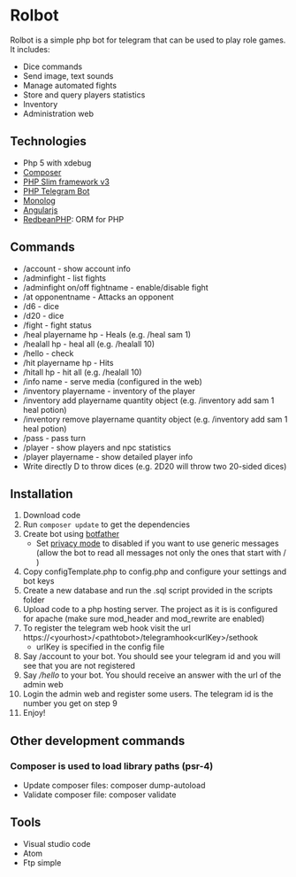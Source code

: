 # Rolbot

Rolbot is a simple php bot for telegram that can be used to play role games.
It includes:
- Dice commands
- Send image, text sounds
- Manage automated fights
- Store and query players statistics
- Inventory
- Administration web

## Technologies

- Php 5 with xdebug
- [Composer](https://getcomposer.org/)
- [PHP Slim framework v3](https://www.slimframework.com/)
- [PHP Telegram Bot](https://github.com/php-telegram-bot/core)
- [Monolog](https://github.com/Seldaek/monolog)
- [Angularjs](https://angularjs.org/)
- [RedbeanPHP](https://redbeanphp.com): ORM for PHP

## Commands

- /account - show account info
- /adminfight - list fights
- /adminfight on/off fightname - enable/disable fight
- /at opponentname - Attacks an opponent
- /d6 - dice
- /d20 - dice
- /fight - fight status
- /heal playername hp - Heals (e.g. /heal sam 1)
- /healall hp - heal all (e.g. /healall 10)
- /hello - check
- /hit playername hp - Hits
- /hitall hp - hit all (e.g. /healall 10)
- /info name - serve media (configured in the web)
- /inventory playername - inventory of the player
- /inventory add playername quantity object (e.g. /inventory add sam 1 heal potion)
- /inventory remove playername quantity object (e.g. /inventory add sam 1 heal potion)
- /pass - pass turn
- /player - show players and npc statistics
- /player playername - show detailed player info
- Write directly <numberOfdices>D<diceSides> to throw dices (e.g. 2D20 will throw two 20-sided dices)

## Installation

1. Download code
2. Run `composer update` to get the dependencies
2. Create bot using [botfather](https://core.telegram.org/bots#6-botfather)
    - Set [privacy mode](https://core.telegram.org/bots#privacy-mode) to disabled if you want to use generic messages (allow the bot to read all messages not only the ones that start with / )
4. Copy configTemplate.php to config.php and configure your settings and bot keys
5. Create a new database and run the .sql script provided in the scripts folder
6. Upload code to a php hosting server. The project as it is is configured for apache (make sure mod_header and mod_rewrite are enabled)
7. To register the telegram web hook visit the url https://\<yourhost\>/\<pathtobot\>/telegramhook\<urlKey\>/sethook
    * urlKey is specified in the config file
9. Say /account to your bot. You should see your telegram id and you will see that you are not registered
8. Say */hello* to your bot. You should receive an answer with the url of the admin web
9. Login the admin web and register some users. The telegram id is the number you get on step 9
10. Enjoy!

## Other development commands

### Composer is used to load library paths (psr-4)

* Update composer files:  composer dump-autoload
* Validate composer file: composer validate

## Tools

- Visual studio code
- Atom
- Ftp simple

